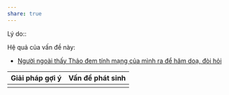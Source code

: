 ```yaml
---
share: true
---
```

Lý do:: 

Hệ quả của vấn đề này:
- [Người ngoài thấy Thảo đem tính mạng của mình ra để hăm doạ, đòi hỏi](./Ng%C6%B0%E1%BB%9Di%20ngo%C3%A0i%20th%E1%BA%A5y%20Th%E1%BA%A3o%20%C4%91em%20t%C3%ADnh%20m%E1%BA%A1ng%20c%E1%BB%A7a%20m%C3%ACnh%20ra%20%C4%91%E1%BB%83%20h%C4%83m%20do%E1%BA%A1,%20%C4%91%C3%B2i%20h%E1%BB%8Fi.md)


| Giải pháp gợi ý | Vấn đề phát sinh |
| --------------- | ---------------- |
|                 |                  |
